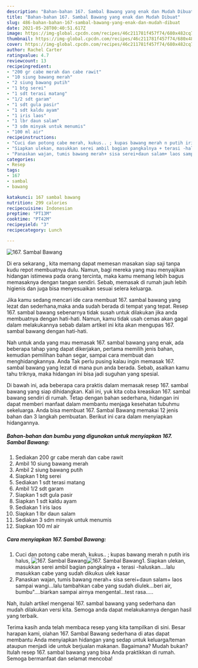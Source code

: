 ```yaml
---
description: "Bahan-bahan 167. Sambal Bawang yang enak dan Mudah Dibuat"
title: "Bahan-bahan 167. Sambal Bawang yang enak dan Mudah Dibuat"
slug: 486-bahan-bahan-167-sambal-bawang-yang-enak-dan-mudah-dibuat
date: 2021-05-28T00:40:51.617Z
image: https://img-global.cpcdn.com/recipes/46c211781f457f74/680x482cq70/167-sambal-bawang-foto-resep-utama.jpg
thumbnail: https://img-global.cpcdn.com/recipes/46c211781f457f74/680x482cq70/167-sambal-bawang-foto-resep-utama.jpg
cover: https://img-global.cpcdn.com/recipes/46c211781f457f74/680x482cq70/167-sambal-bawang-foto-resep-utama.jpg
author: Rachel Carter
ratingvalue: 4.7
reviewcount: 13
recipeingredient:
- "200 gr cabe merah dan cabe rawit"
- "10 siung bawang merah"
- "2 siung bawang putih"
- "1 btg serei"
- "1 sdt terasi matang"
- "1/2 sdt garam"
- "1 sdt gula pasir"
- "1 sdt kaldu ayam"
- "1 iris laos"
- "1 lbr daun salam"
- "3 sdm minyak untuk menumis"
- "100 ml air"
recipeinstructions:
- "Cuci dan potong cabe merah, kukus.. ; kupas bawang merah n putih iris halus,"
- "Siapkan ulekan, masukkan serei ambil bagian pangkalnya + terasi -haluskan....lalu masukkan cabe yang sudah dikukus ulek kasar"
- "Panaskan wajan, tumis bawang merah+ sisa serei+daun salam+ laos sampai wangi...lalu tambahkan cabe yang sudah diulek...beri air, bumbu&#34;....biarkan sampai airnya mengental...test rasa....."
categories:
- Resep
tags:
- 167
- sambal
- bawang

katakunci: 167 sambal bawang 
nutrition: 299 calories
recipecuisine: Indonesian
preptime: "PT13M"
cooktime: "PT42M"
recipeyield: "3"
recipecategory: Lunch

---
```



![167. Sambal Bawang](https://img-global.cpcdn.com/recipes/46c211781f457f74/680x482cq70/167-sambal-bawang-foto-resep-utama.jpg)

Di era  sekarang , kita memang dapat memesan masakan siap saji tanpa kudu repot membuatnya dulu. Namun, bagi mereka yang mau menyajikan hidangan istimewa pada orang tercinta, maka kamu memang lebih bagus memasaknya dengan tangan sendiri. Sebab, memasak di rumah jauh lebih higienis dan juga bisa menyesuaikan sesuai selera keluarga.

Jika kamu sedang mencari ide cara membuat 167. sambal bawang yang lezat dan sederhana,maka anda sudah berada di tempat yang tepat. Resep 167. sambal bawang  sebenarnya tidak susah untuk dilakukan jika anda membuatnya dengan hati-hati. Namun, kamu tidak usah cemas akan gagal dalam melakukannya 
sebab dalam artikel ini kita akan mengupas 167. sambal bawang dengan hati-hati.  



Nah untuk anda yang mau memasak 167. sambal bawang yang enak, ada beberapa tahap yang dapat dikerjakan, pertama memilih jenis bahan, kemudian pemilihan bahan segar, sampai cara membuat dan menghidangkannya. Anda Tak perlu pusing kalau ingin memasak 167. sambal bawang yang lezat di mana pun anda berada. Sebab, asalkan kamu  tahu triknya, maka hidangan ini bisa jadi suguhan yang spesial.

Di bawah ini, ada beberapa cara praktis  dalam memasak resep 167. sambal bawang yang siap dihidangkan. Kali ini, yuk kita coba kreasikan 167. sambal bawang sendiri di rumah. Tetap dengan bahan sederhana, hidangan ini dapat memberi manfaat dalam membantu menjaga kesehatan tubuhmu sekeluarga. Anda bisa membuat 167. Sambal Bawang memakai 12 jenis bahan dan 3 langkah pembuatan. Berikut ini cara dalam menyiapkan hidangannya.

<!--inarticleads1-->

##### Bahan-bahan dan bumbu yang digunakan untuk menyiapkan 167. Sambal Bawang:

1. Sediakan 200 gr cabe merah dan cabe rawit
1. Ambil 10 siung bawang merah
1. Ambil 2 siung bawang putih
1. Siapkan 1 btg serei
1. Sediakan 1 sdt terasi matang
1. Ambil 1/2 sdt garam
1. Siapkan 1 sdt gula pasir
1. Siapkan 1 sdt kaldu ayam
1. Sediakan 1 iris laos
1. Siapkan 1 lbr daun salam
1. Sediakan 3 sdm minyak untuk menumis
1. Siapkan 100 ml air




<!--inarticleads2-->

##### Cara menyiapkan 167. Sambal Bawang:

1. Cuci dan potong cabe merah, kukus.. ; kupas bawang merah n putih iris halus,
<img src="https://img-global.cpcdn.com/steps/cb5aee6b28f9dd34/160x128cq70/167-sambal-bawang-langkah-memasak-1-foto.jpg" alt="167. Sambal Bawang"><img src="https://img-global.cpcdn.com/steps/da57b1062d57a619/160x128cq70/167-sambal-bawang-langkah-memasak-1-foto.jpg" alt="167. Sambal Bawang">1. Siapkan ulekan, masukkan serei ambil bagian pangkalnya + terasi -haluskan....lalu masukkan cabe yang sudah dikukus ulek kasar
1. Panaskan wajan, tumis bawang merah+ sisa serei+daun salam+ laos sampai wangi...lalu tambahkan cabe yang sudah diulek...beri air, bumbu&#34;....biarkan sampai airnya mengental...test rasa.....




Nah, itulah artikel mengenai  167. sambal bawang  yang sederhana dan mudah dilakukan versi kita. Semoga anda dapat melakukannya dengan hasil yang terbaik. 

Terima kasih anda telah membaca resep yang kita tampilkan di sini. Besar harapan kami, olahan  167. Sambal Bawang sederhana di atas dapat membantu Anda menyiapkan hidangan yang sedap untuk keluarga/teman ataupun menjadi ide untuk berjualan makanan. Bagaimana? Mudah bukan? Itulah resep 167. sambal bawang yang bisa Anda praktikkan di rumah. Semoga bermanfaat dan selamat mencoba!

